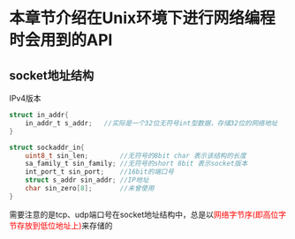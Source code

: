# 本章节介绍在Unix环境下进行网络编程时会用到的API
## socket地址结构
IPv4版本
```c
struct in_addr{
    in_addr_t s_addr;   //实际是一个32位无符号int型数据，存储32位的网络地址
}

struct sockaddr_in{
    uint8_t sin_len;        //无符号的8bit char 表示该结构的长度
    sa_family_t sin_family; //无符号的short 8bit 表示socket版本
    int_port_t sin_port;    //16bit的端口号
    struct s_addr sin_addr; //IP地址
    char sin_zero[8];       //未曾使用
}
```
需要注意的是tcp、udp端口号在socket地址结构中，总是以<font color=#FF000>网络字节序(即高位字节存放到低位地址上)</font>来存储的